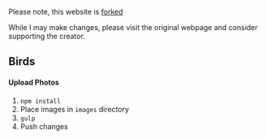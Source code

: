 Please note, this website is [forked](https://github.com/rampatra/photography)

While I may make changes, please visit the original webpage and consider supporting the creator.


## Birds

#### Upload Photos

1. `npm install`
2. Place images in `images` directory
3. `gulp`
4. Push changes